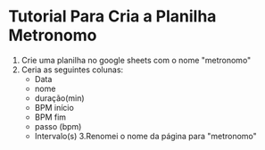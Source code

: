 # Tutorial Para Cria a Planilha Metronomo

1. Crie uma planilha no google sheets com o nome "metronomo"
2. Ceria as seguintes colunas:
   - Data
   - nome
   - duração(min)
   - BPM início
   - BPM fim
   - passo (bpm)
   - Intervalo(s)
3.Renomei o nome da página para "metronomo"
